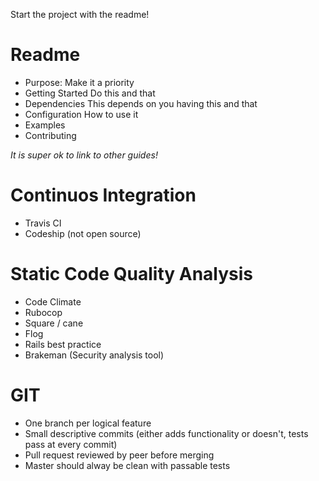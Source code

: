 Start the project with the readme!

# Readme
- Purpose: Make it a priority
- Getting Started
Do this and that
- Dependencies
This depends on you having this and that
- Configuration
How to use it
- Examples
- Contributing

*It is super ok to link to other guides!*

# Continuos Integration
- Travis CI
- Codeship (not open source) 

# Static Code Quality Analysis
- Code Climate
- Rubocop
- Square / cane
- Flog
- Rails best practice
- Brakeman (Security analysis tool)

# GIT
- One branch per logical feature
- Small descriptive commits (either adds functionality or doesn't, tests pass at every commit)
- Pull request reviewed by peer before merging
- Master should alway be clean with passable tests
